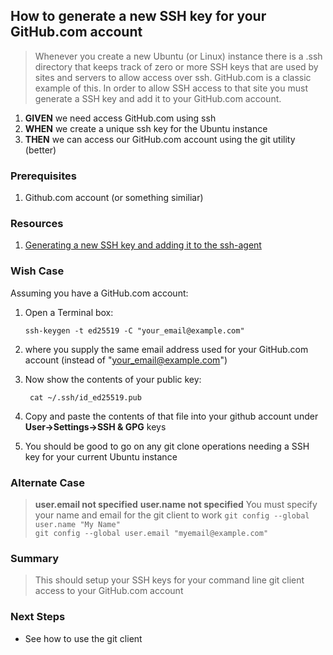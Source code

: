 
## How to generate a new SSH key for your GitHub.com account
> Whenever you create a new Ubuntu (or Linux) instance there is a .ssh directory that keeps track of zero or more SSH keys that are used by sites and servers to allow access over ssh. GitHub.com is a classic example of this. In order to allow SSH access to that site you must generate a SSH key and add it to your GitHub.com account.

 1. **GIVEN** we need access GitHub.com using ssh 
 2. **WHEN** we create a unique ssh key for the Ubuntu instance
 3. **THEN** we can access our GitHub.com account using the git utility (better)

### Prerequisites
 1. Github.com account (or something similiar)

### Resources
 1. [Generating a new SSH key and adding it to the ssh-agent](https://docs.github.com/en/authentication/connecting-to-github-with-ssh/generating-a-new-ssh-key-and-adding-it-to-the-ssh-agent)

### Wish Case
Assuming you have a GitHub.com account:
 1. Open a Terminal box:

		ssh-keygen -t ed25519 -C "your_email@example.com"

2. where you supply the same email address used for your GitHub.com account (instead of "your_email@example.com")
3. Now show the contents of your public key:

		cat ~/.ssh/id_ed25519.pub

4. Copy and paste the contents of that file into your github account under **User->Settings->SSH & GPG** keys
5. You should be good to go on any git clone operations needing a SSH key for your current Ubuntu instance

### Alternate Case
> **user.email not specified**
> **user.name not specified**
> You must specify your name and email for the git client to work
>  `git config --global user.name "My Name"`<br/>
> `git config --global user.email "myemail@example.com"`

### Summary
> This should setup your SSH keys for your command line git client access to your GitHub.com account

### Next Steps
- See how to use the git client



